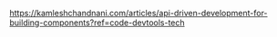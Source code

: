 https://kamleshchandnani.com/articles/api-driven-development-for-building-components?ref=code-devtools-tech